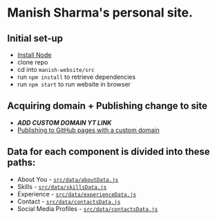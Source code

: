 # Manish Sharma's personal site.


## Initial set-up
- [Install Node](https://nodejs.org/en/download/)
- clone repo
- cd into `manish-website/src`
- run `npm install` to retrieve dependencies
- run `npm start` to run website in browser


## Acquiring domain + Publishing change to site
- ***ADD CUSTOM DOMAIN YT LINK***
- [Publishing to GitHub pages with a custom domain](https://www.youtube.com/watch?v=Q9n2mLqXFpU&t=229s&ab_channel=PedroTech)


## Data for each component is divided into these paths:

- About You - [`src/data/aboutData.js`](https://github.com/said7388/developer-portfolio/blob/main/src/data/aboutData.js)
- Skills - [`src/data/skillsData.js`](https://github.com/said7388/developer-portfolio/blob/main/src/data/skillsData.js)
- Experience - [`src/data/experienceData.js`](https://github.com/said7388/developer-portfolio/blob/main/src/data/experienceData.js)
- Contact - [`src/data/contactsData.js`](https://github.com/said7388/developer-portfolio/blob/main/src/data/contactsData.js)
- Social Media Profiles - [`src/data/contactsData.js`](https://github.com/said7388/developer-portfolio/blob/main/src/data/socialsData.js)
